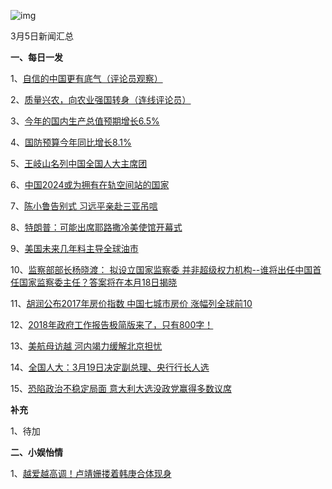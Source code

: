 ![img](http://news.eastday.com/images/thumbnailimg/month_1803/5a0b989844bc4efe8c9283eaa64daf27.jpg)

3月5日新闻汇总

**一、每日一发**

1、[自信的中国更有底气（评论员观察）](http://paper.people.com.cn/rmrb/html/2018-03/06/nw.D110000renmrb_20180306_1-07.htm)

2、[质量兴农，向农业强国转身（连线评论员）](http://paper.people.com.cn/rmrb/html/2018-03/06/nw.D110000renmrb_20180306_6-07.htm)

3、[今年的国内生产总值预期增长6.5%](http://www.zaobao.com/realtime/china/story20180305-840040)

4、[国防预算今年同比增长8.1%](http://www.zaobao.com/realtime/china/story20180305-840049)

5、[王岐山名列中国全国人大主席团](http://www.zaobao.com/news/china/story20180305-839925)

6、[中国2024或为拥有在轨空间站的国家](http://www.zaobao.com/realtime/china/story20180305-840152)

7、[陈小鲁告别式 习远平亲赴三亚吊唁](http://www.zaobao.com/realtime/china/story20180305-840150)

8、[特朗普：可能出席耶路撒冷美使馆开幕式](http://www.zaobao.com/realtime/world/story20180306-840357)

9、[美国未来几年料主导全球油市](http://www.zaobao.com/realtime/world/story20180305-840201)

10、[监察部部长杨晓渡： 拟设立国家监察委 并非超级权力机构--谁将出任中国首任国家监察委主任？答案将在本月18日揭晓](http://www.zaobao.com/news/china/story20180306-840254)

11、[胡润公布2017年房价指数 中国七城市房价 涨幅列全球前10](http://www.zaobao.com/finance/china/story20180306-840331)

12、[2018年政府工作报告极简版来了，只有800字！](http://news.163.com/18/0305/10/DC4L6TTL0001875N.html)

13、[美航母访越 河内竭力缓解北京担忧](http://www.zaobao.com/news/sea/story20180305-839921)

14、[全国人大：3月19日决定副总理、央行行长人选](http://finance.ifeng.com/a/20180305/16010571_0.shtml)

15、[恐陷政治不稳定局面 意大利大选没政党赢得多数议席](http://www.zaobao.com/news/world/story20180306-840264)



**补充**

1、待加



**二、小娱怡情**

1、[越爱越高调！卢靖姗搂着韩庚合体现身](http://ent.ifeng.com/a/20180305/43032435_0.shtml#p=1)